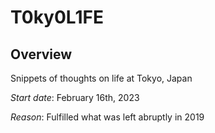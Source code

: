 # T0ky0L1FE 

## Overview  

Snippets of thoughts on life at Tokyo, Japan  

*Start date*: February 16th, 2023  

*Reason*: Fulfilled what was left abruptly in 2019

